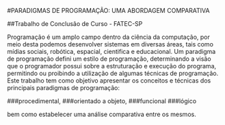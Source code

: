 #PARADIGMAS DE PROGRAMAÇÃO: UMA ABORDAGEM COMPARATIVA

##Trabalho de Conclusão de Curso - FATEC-SP

Programação é um amplo campo dentro da ciência da computação, por meio desta
podemos desenvolver sistemas em diversas áreas, tais como mídias sociais,
robótica, espacial, cientifica e educacional. Um paradigma de programação defini um
estilo de programação, determinando a visão que o programador possui sobre a
estruturação e execução do programa, permitindo ou proibindo a utilização de
algumas técnicas de programação. Este trabalho tem como objetivo apresentar os
conceitos e técnicas dos principais paradigmas de programação: 

###procedimental,
###orientado a objeto, 
###funcional 
###lógico

bem como estabelecer uma análise comparativa entre os mesmos.

